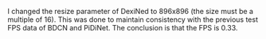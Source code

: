 I changed the resize parameter of DexiNed to 896x896 (the size must be a multiple of 16). This was done to maintain consistency with the previous test FPS data of BDCN and PiDiNet. The conclusion is that the FPS is 0.33.
